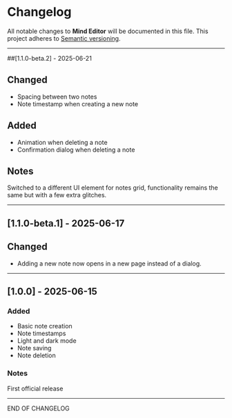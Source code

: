 # Changelog

All notable changes to **Mind Editor** will be documented in this file.
This project adheres to [Semantic versioning](https://semver.org/).

---

##[1.1.0-beta.2] - 2025-06-21

## Changed
- Spacing between two notes
- Note timestamp when creating a new note

## Added
- Animation when deleting a note
- Confirmation dialog when deleting a note

## Notes

Switched to a different UI element for notes grid, functionality remains the same but with a few extra glitches.

---

## [1.1.0-beta.1] - 2025-06-17

## Changed
- Adding a new note now opens in a new page instead of a dialog.

---

## [1.0.0] - 2025-06-15

### Added
- Basic note creation
- Note timestamps
- Light and dark mode
- Note saving
- Note deletion

### Notes

First official release

---

END OF CHANGELOG
